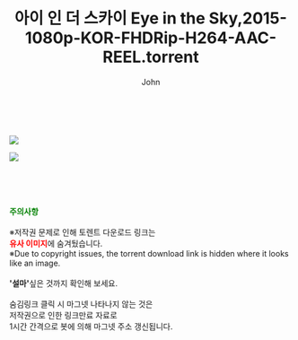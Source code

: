 ﻿---
layout: post
title:  "아이 인 더 스카이 Eye in the Sky,2015-1080p-KOR-FHDRip-H264-AAC-REEL.torrent"
author: John
categories: [ 영화 ]
tags: [  ]
image: https://torrentrj52.com/uploadfile/full/f1a6e34ce2df05f7155c63ee8185bfc1a6e73bbb.jpg"/></p><p><img src="https://torrentrj52.com/uploadfile/full/71c2e0ccd4d895fa545ea804b147f0b206c52b0b.jpg 
description: "아이 인 더 스카이 Eye in the Sky,2015-1080p-KOR-FHDRip-H264-AAC-REEL torrent 정보 공유"
toc: true
toc_sticky: true
---

<br>
<p><img src="https://torrentrj52.com/uploadfile/full/f1a6e34ce2df05f7155c63ee8185bfc1a6e73bbb.jpg"/></p><p><img src="https://torrentrj52.com/uploadfile/full/71c2e0ccd4d895fa545ea804b147f0b206c52b0b.jpg"/></p>
    
<br><br><br>
<p data-ke-size="size16"><b><span style="color: green;">주의사항</span></b><br /><br />※저작권 문제로 인해 토렌트 다운로드 링크는<br /><b><span style="color: red;">유사 이미지</span></b>에 숨겨뒀습니다.<br />※Due to copyright issues, the torrent download link is hidden where it looks like an image.<br /><br /><b>'설마'</b>싶은 것까지 확인해 보세요.<br /><br />숨김링크 클릭 시 마그넷 나타나지 않는 것은<br />저작권으로 인한 링크만료 자료로<br />1시간 간격으로 봇에 의해 마그넷 주소 갱신됩니다.</p>
